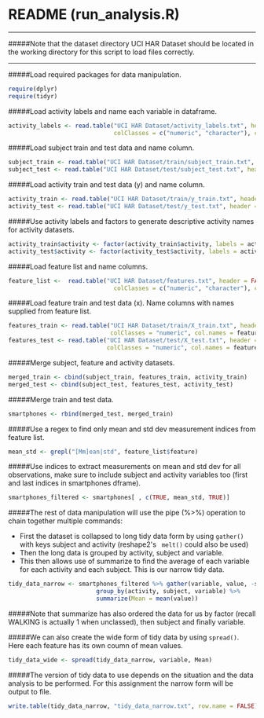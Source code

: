 README (run_analysis.R)
===========

--------------

#####Note that the dataset directory UCI HAR Dataset should be located in the working directory for this script to load files correctly.

--------------

#####Load required packages for data manipulation.

```r
require(dplyr)
require(tidyr)
```

#####Load activity labels and name each variable in dataframe.
```r
activity_labels <- read.table("UCI HAR Dataset/activity_labels.txt", header = FALSE,
                              colClasses = c("numeric", "character"), col.names =  c("code", "activity"))
```

#####Load subject train and test data and name column.
```r
subject_train <- read.table("UCI HAR Dataset/train/subject_train.txt", header = FALSE, col.names = "subject")
subject_test <- read.table("UCI HAR Dataset/test/subject_test.txt", header = FALSE,  col.names = "subject")
```

#####Load activity train and test data (y) and name column.
```r
activity_train <- read.table("UCI HAR Dataset/train/y_train.txt", header = FALSE, col.names = "activity")
activity_test <- read.table("UCI HAR Dataset/test/y_test.txt", header = FALSE, col.names = "activity")
```

#####Use activity labels and factors to generate descriptive activity names for activity datasets.
```r
activity_train$activity <- factor(activity_train$activity, labels = activity_labels$activity)
activity_test$activity <- factor(activity_test$activity, labels = activity_labels$activity)
```

#####Load feature list and name columns.
```r
feature_list <-  read.table("UCI HAR Dataset/features.txt", header = FALSE,
                              colClasses = c("numeric", "character"), col.names = c("index", "feature"))
```

#####Load feature train and test data (x). Name columns with names supplied from feature list.
```r
features_train <- read.table("UCI HAR Dataset/train/X_train.txt", header = FALSE, 
                             colClasses = "numeric", col.names = feature_list$feature, check.names = FALSE)
features_test <- read.table("UCI HAR Dataset/test/X_test.txt", header = FALSE, 
                            colClasses = "numeric", col.names = feature_list$feature, check.names = FALSE)
```

#####Merge subject, feature and activity datasets.
```r
merged_train <- cbind(subject_train, features_train, activity_train)
merged_test <- cbind(subject_test, features_test, activity_test)
```

#####Merge train and test data.
```r
smartphones <- rbind(merged_test, merged_train)
```

#####Use a regex to find only mean and std dev measurement indices from feature list.
```r
mean_std <- grepl("[Mm]ean|std", feature_list$feature)
```

#####Use indices to extract measurements on mean and std dev for all observations, make sure to include subject and activity variables too (first and last indices in smartphones dframe).
```r
smartphones_filtered <- smartphones[ , c(TRUE, mean_std, TRUE)]
```

#####The rest of data manipulation will use the pipe (%>%) operation to chain together multiple commands:
*   First the dataset is collapsed to long tidy data form by using `gather()` with keys subject and activity (reshape2's ` melt()` could also be used)
*   Then the long data is grouped by activity, subject and variable.
*   This then allows use of summarize to find the average of each variable for each activity and each subject. This is our narrow tidy data.
    
```r
tidy_data_narrow <- smartphones_filtered %>% gather(variable, value, -subject, -activity) %>%
                         group_by(activity, subject, variable) %>%
                         summarize(Mean = mean(value))
```

#####Note that summarize has also ordered the data for us by factor (recall WALKING is actually 1 when unclassed), then subject and finally variable.

#####We can also create the wide form of tidy data by using `spread()`. Here each feature has its own coumn of mean values.
```r
tidy_data_wide <- spread(tidy_data_narrow, variable, Mean)
```

#####The version of tidy data to use depends on the situation and the data analysis to be performed. For this assignment the narrow form will be output to file.

```r
write.table(tidy_data_narrow, "tidy_data_narrow.txt", row.name = FALSE)
```